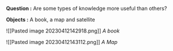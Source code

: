 
**Question :** Are some types of knowledge more useful than others?

**Objects :**  A book, a map and satellite

![[Pasted image 20230412142918.png]]
*A book*

![[Pasted image 20230412143112.png]]
*A Map*

